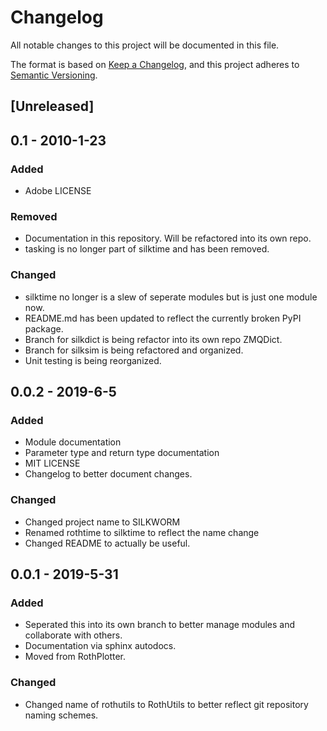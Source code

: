 # Changelog

All notable changes to this project will be documented in this file.

The format is based on [Keep a Changelog](https://keepachangelog.com/en/1.0.0/),
and this project adheres to [Semantic Versioning](https://semver.org/spec/v2.0.0.html).

## [Unreleased]

## 0.1 - 2010-1-23
### Added
- Adobe LICENSE
### Removed
- Documentation in this repository. Will be refactored into its own repo.
- tasking is no longer part of silktime and has been removed.
### Changed
- silktime no longer is a slew of seperate modules but is just one module now.
- README.md has been updated to reflect the currently broken PyPI package.
- Branch for silkdict is being refactor into its own repo ZMQDict.
- Branch for silksim is being refactored and organized.
- Unit testing is being reorganized.


## 0.0.2 - 2019-6-5
### Added
- Module documentation
- Parameter type and return type documentation
- MIT LICENSE
- Changelog to better document changes.
### Changed
- Changed project name to SILKWORM
- Renamed rothtime to silktime to reflect the name change
- Changed README to actually be useful.

## 0.0.1 - 2019-5-31
### Added
- Seperated this into its own branch to better manage modules and collaborate with others.
- Documentation via sphinx autodocs. 
- Moved from RothPlotter.
### Changed
- Changed name of rothutils to RothUtils to better reflect git repository naming schemes.
